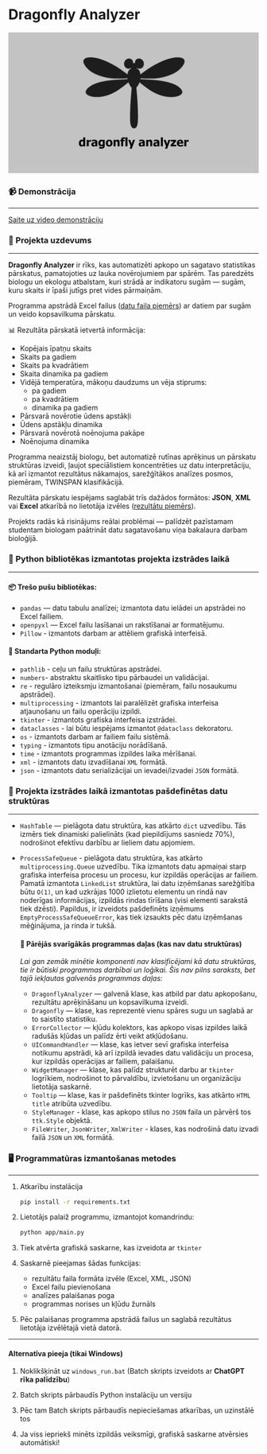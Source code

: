 # Dragonfly Analyzer
<img src="ui/assets/img/preview.jpg" alt="Dragonfly Analyzer" width="600"/>

### 📹 Demonstrācija
--- 

[Saite uz video demonstrāciju](https://www.youtube.com/watch?v=q-MgwmnXWBw&ab_channel=BogdansKologrivovs)

### 📌 Projekta uzdevums
---

**Dragonfly Analyzer** ir rīks, kas automatizēti apkopo un sagatavo statistikas pārskatus, pamatojoties uz lauka novērojumiem par spārēm.
Tas paredzēts biologu un ekologu atbalstam, kuri strādā ar indikatoru sugām — sugām, kuru skaits ir īpaši jutīgs pret vides pārmaiņām.

Programma apstrādā Excel failus ([datu faila piemērs](_datafiles/1_Calopteryx%20splendens.xlsx)) ar datiem par sugām un veido kopsavilkuma pārskatu.

📊 Rezultāta pārskatā ietvertā informācija:
* Kopējais īpatņu skaits 
* Skaits pa gadiem 
* Skaits pa kvadrātiem 
* Skaita dinamika pa gadiem 
* Vidējā temperatūra, mākoņu daudzums un vēja stiprums:
    * pa gadiem 
    * pa kvadrātiem 
    * dinamika pa gadiem 
* Pārsvarā novērotie ūdens apstākļi
* Ūdens apstākļu dinamika 
* Pārsvarā novērotā noēnojuma pakāpe 
* Noēnojuma dinamika

Programma neaizstāj biologu, bet automatizē rutīnas aprēķinus un pārskatu struktūras izveidi, ļaujot speciālistiem koncentrēties uz datu interpretāciju, kā arī izmantot rezultātus nākamajos, sarežģītākos analīzes posmos, piemēram, TWINSPAN klasifikācijā.

Rezultāta pārskatu iespējams saglabāt trīs dažādos formātos: **JSON**, **XML** vai **Excel** atkarībā no lietotāja izvēles ([rezultātu piemērs](_datafiles/results)).

Projekts radās kā risinājums reālai problēmai — palīdzēt pazīstamam studentam biologam paātrināt datu sagatavošanu viņa bakalaura darbam bioloģijā.

### 🐍 Python bibliotēkas izmantotas projekta izstrādes laikā
---

  #### 📦 Trešo pušu bibliotēkas:
  * `pandas` — datu tabulu analīzei; izmantota datu ielādei un apstrādei no Excel failiem.
  * `openpyxl` — Excel failu lasīšanai un rakstīšanai ar formatējumu.
  * `Pillow` - izmantots darbam ar attēliem grafiskā interfeisā.

  #### 🧰 Standarta Python moduļi:
  * `pathlib` - ceļu un failu struktūras apstrādei.
  * `numbers`- abstraktu skaitlisko tipu pārbaudei un validācijai.
  * `re` - regulāro izteiksmju izmantošanai (piemēram, failu nosaukumu apstrādei).
  * `multiprocessing` - izmantots lai paralēlizēt grafiska interfeisa atjaunošanu un failu operāciju izpildi.
  * `tkinter` - izmantots grafiska interfeisa izstrādei.
  * `dataclasses` - lai būtu iespējams izmantot `@dataclass` dekoratoru.
  * `os` - izmantots darbam ar failiem failu sistēmā.
  * `typing` - izmantots tipu anotāciju norādīšanā.
  * `time` - izmantots programmas izpildes laika mērīšanai.
  * `xml` - izmantots datu izvadīšanai `XML` formātā.
  * `json` - izmantots datu serializācijai un ievadei/izvadei `JSON` formātā.
    
### 🧱 Projekta izstrādes laikā izmantotas pašdefinētas datu struktūras 
---

* `HashTable` — pielāgota datu struktūra, kas atkārto `dict` uzvedību. Tās izmērs tiek dinamiski palielināts (kad piepildījums sasniedz 70%), nodrošinot efektīvu darbību ar lieliem datu apjomiem.
* `ProcessSafeQueue` - pielāgota datu struktūra, kas atkārto `multiprocessing.Queue` uzvedību. Tika izmantots datu apmaiņai starp grafiska interfeisa procesu un procesu, kur izpildās operācijas ar failiem. Pamatā izmantota `LinkedList` struktūra, lai datu izņēmšanas sarežģitība būtu `O(1)`, un kad uzkrājas 1000 izlietotu elementu un rindā nav noderīgas informācijas, izpildās rindas tīrīšana (visi elementi sarakstā tiek dzēsti). Papildus, ir izveidots pašdefinēts izņēmums `EmptyProcessSafeQueueError`, kas tiek izsaukts pēc datu izņēmšanas mēģinājuma, ja rinda ir tukšā.

  #### 🧩 Pārējās svarīgākās programmas daļas (kas nav datu struktūras)
  _Lai gan zemāk minētie komponenti nav klasificējami kā datu struktūras, tie ir būtiski programmas darbībai un loģikai. Šis nav pilns saraksts, bet tajā iekļautas galvenās       programmas daļas:_
  * `DragonflyAnalyzer` — galvenā klase, kas atbild par datu apkopošanu, rezultātu aprēķināšanu un kopsavilkuma izveidi.
  * `Dragonfly` — klase, kas reprezentē vienu spāres sugu un saglabā ar to saistīto statistiku.
  * `ErrorCollector` — kļūdu kolektors, kas apkopo visas izpildes laikā radušās kļūdas un palīdz ērti veikt atkļūdošanu.
  * `UICommandHandler` — klase, kas ietver sevī grafiska interfeisa notikumu apstrādi, kā arī izpildā ievades datu validāciju un procesa, kur izpildās operācijas ar failiem, palaišanu.
  * `WidgetManager` — klase, kas palīdz strukturēt darbu ar `tkinter` logrīkiem, nodrošinot to pārvaldību, izvietošanu un organizāciju lietotāja saskarnē.
  * `Tooltip` — klase, kas ir pašdefinēts tkinter logrīks, kas atkārto `HTML title` atribūta uzvedību.
  * `StyleManager` - klase, kas apkopo stilus no `JSON` faila un pārvērš tos `ttk.Style` objektā.
  * `FileWriter`, `JsonWriter`, `XmlWriter` - klases, kas nodrošinā datu izvadi failā `JSON` un `XML` formātā.

### 🖥️ Programmatūras izmantošanas metodes
---
1. Atkarību instalācija
   ```bash
   pip install -r requirements.txt
   
2. Lietotājs palaiž programmu, izmantojot komandrindu:
   ```bash
   python app/main.py
3. Tiek atvērta grafiskā saskarne, kas izveidota ar `tkinter`

4. Saskarnē pieejamas šādas funkcijas:
   * rezultātu faila formāta izvēle (Excel, XML, JSON)
   * Excel failu pievienošana
   * analīzes palaišanas poga
   * programmas norises un kļūdu žurnāls

5. Pēc palaišanas programma apstrādā failus un saglabā rezultātus lietotāja izvēlētajā vietā datorā.
---

#### Alternatīva pieeja (tikai Windows)

1. Noklikšķināt uz `windows_run.bat` (Batch skripts izveidots ar **ChatGPT rīka palīdzību**)

2. Batch skripts pārbaudīs Python instalāciju un versiju

3. Pēc tam Batch skripts pārbaudīs nepieciešamas atkarības, un uzinstālē tos

4. Ja viss iepriekš minēts izpildās veiksmīgi, grafiskā saskarne atvērsies automātiski!
